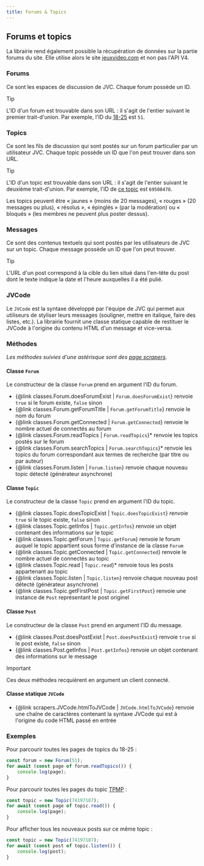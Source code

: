 ```yaml
---
title: Forums & Topics
---
```


## Forums et topics

La librairie rend également possible la récupération de données sur la partie forums du site. Elle utilise alors le site [jeuxvideo.com](https://www.jeuxvideo.com) et non pas l'API V4.

### Forums

Ce sont les espaces de discussion de JVC. Chaque forum possède un ID. 

> [!TIP]
> L'ID d'un forum est trouvable dans son URL : il s'agit de l'entier suivant le premier trait-d'union. Par exemple, l'ID du [18-25](https://www.jeuxvideo.com/forums/0-51-0-1-0-1-0-blabla-18-25-ans.htm) est `51`.

### Topics

Ce sont les fils de discussion qui sont postés sur un forum particulier par un utilisateur JVC. Chaque topic possède un ID que l'on peut trouver dans son URL.

> [!TIP]
> L'ID d'un topic est trouvable dans son URL : il s'agit de l'entier suivant le deuxième trait-d'union. Par exemple, l'ID de [ce topic](https://www.jeuxvideo.com/forums/42-51-69508478-1-0-1-0-moderation-ultime-pas-nous.htm) est `69508478`.

Les topics peuvent être « jaunes » (moins de 20 messages), « rouges » (20 messages ou plus), « résolus », « épinglés » (par la modération) ou « bloqués » (les membres ne peuvent plus poster dessus).

### Messages

Ce sont des contenus textuels qui sont postés par les utilisateurs de JVC sur un topic. Chaque message possède un ID que l'on peut trouver.

> [!TIP]
> L'URL d'un post correspond à la cible du lien situé dans l'en-tête du post dont le texte indique la date et l'heure auxquelles il a été pulié. 

### JVCode

Le `JVCode` est la syntaxe développé par l'équipe de JVC qui permet aux utiliseurs de styliser leurs messages (souligner, mettre en italique, faire des listes, etc.). La librairie fournit une classe statique capable de restituer le JVCode à l'origine du contenu HTML d'un message et vice-versa.

### Méthodes
*Les méthodes suivies d'une astérisque sont des [page scrapers](../scraping.md#fonctionnement-des-page-scrapers).*

#### Classe `Forum`

Le constructeur de la classe `Forum` prend en argument l'ID du forum.

- {@link classes.Forum.doesForumExist | `Forum.doesForumExist`} renvoie `true` si le forum existe, `false` sinon
- {@link classes.Forum.getForumTitle | `Forum.getForumTitle`} renvoie le nom du forum
- {@link classes.Forum.getConnected | `Forum.getConnected`} renvoie le nombre actuel de connectés au forum
- {@link classes.Forum.readTopics | `Forum.readTopics`}* renvoie les topics postés sur le forum
- {@link classes.Forum.searchTopics | `Forum.searchTopics`}* renvoie les topics du forum correspondant aux termes de recherche (par titre ou par auteur)
- {@link classes.Forum.listen | `Forum.listen`} renvoie chaque nouveau topic détecté (générateur asynchrone)

#### Classe `Topic`

Le constructeur de la classe `Topic` prend en argument l'ID du topic.

- {@link classes.Topic.doesTopicExist | `Topic.doesTopicExist`} renvoie `true` si le topic existe, `false` sinon
- {@link classes.Topic.getInfos | `Topic.getInfos`} renvoie un objet contenant des informations sur le topic
- {@link classes.Topic.getForum | `Topic.getForum`} renvoie le forum auquel le topic appartient sous forme d'instance de la classe `Forum`
- {@link classes.Topic.getConnected | `Topic.getConnected`} renvoie le nombre actuel de connectés au topic
- {@link classes.Topic.read | `Topic.read`}* renvoie tous les posts appartenant au topic
- {@link classes.Topic.listen | `Topic.listen`} renvoie chaque nouveau post détecté (générateur asynchrone)
- {@link classes.Topic.getFirstPost | `Topic.getFirstPost`} renvoie une instance de `Post` représentant le post originel

#### Classe `Post`

Le constructeur de la classe `Post` prend en argument l'ID du message.

- {@link classes.Post.doesPostExist | `Post.doesPostExist`} renvoie `true` si le post existe, `false` sinon
- {@link classes.Post.getInfos | `Post.getInfos`} renvoie un objet contenant des informations sur le message

> [!IMPORTANT]
> Ces deux méthodes recquièrent en argument un client connecté.

#### Classe statique `JVCode`

- {@link scrapers.JVCode.htmlToJVCode | `JVCode.htmlToJVCode`} renvoie une chaîne de caractères contenant la syntaxe JVCode qui est à l'origine du code HTML passé en entrée

### Exemples

Pour parcourir toutes les pages de topics du 18-25 :

```ts
const forum = new Forum(51);
for await (const page of forum.readTopics()) {
    console.log(page);
}
```

Pour parcourir toutes les pages du topic [TPMP](https://www.jeuxvideo.com/forums/42-51-74197187-1-0-1-0-tpmp-official-nobug.htm) : 
```ts
const topic = new Topic(74197187);
for await (const page of topic.read()) {
    console.log(page);
}
```

Pour afficher tous les nouveaux posts sur ce même topic :
```ts
const topic = new Topic(74197187);
for await (const post of topic.listen()) {
    console.log(post);
}
```